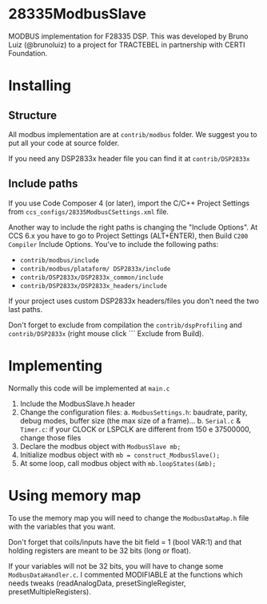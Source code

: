 28335ModbusSlave
================

MODBUS implementation for F28335 DSP. This was developed by Bruno Luiz (@brunoluiz) to a project for TRACTEBEL in partnership with CERTI Foundation.

Installing
==========

Structure
---------
All modbus implementation are at ```contrib/modbus``` folder. We suggest you to put all your code at source folder.

If you need any DSP2833x header file you can find it at ```contrib/DSP2833x```

Include paths
-------------
If you use Code Composer 4 (or later), import the C/C++ Project Settings from ```ccs_configs/28335ModbusCSettings.xml``` file.

Another way to include the right paths is changing the "Include Options". At CCS 6.x you have to go to Project Settings (ALT+ENTER), then Build ``` C200 Compiler ``` Include Options. You've to include the following paths:

* ```contrib/modbus/include```
* ```contrib/modbus/plataform/ DSP2833x/include```
* ```contrib/DSP2833x/DSP2833x_common/include```
* ```contrib/DSP2833x/DSP2833x_headers/include```
 
If your project uses custom DSP2833x headers/files you don't need the two last paths.

Don't forget to exclude from compilation the ```contrib/dspProfiling``` and ```contrib/DSP2833x``` (right mouse click ``` Exclude from Build).
 
Implementing
============
 
Normally this code will be implemented at ```main.c```
 
1. Include the ModbusSlave.h header 
2. Change the configuration files:
 	a. ```ModbusSettings.h```: baudrate, parity, debug modes, buffer size (the max size of a frame)...
 	b. ```Serial.c``` & ```Timer.c```: if your CLOCK or LSPCLK are different from 150 e 37500000, change those files
3. Declare the modbus object with ```ModbusSlave mb;```
4. Initialize modbus object with ```mb = construct_ModbusSlave();```
5. At some loop, call modbus object with ```mb.loopStates(&mb);```
 
Using memory map
================
 
To use the memory map you will need to change the ```ModbusDataMap.h``` file with the variables that you want.
 
Don't forget that coils/inputs have the bit field = 1 (bool VAR:1) and that holding registers are meant to be 32 bits (long or float).
 
If your variables will not be 32 bits, you will have to change some ```ModbusDataHandler.c```. I commented MODIFIABLE at the functions which needs tweaks (readAnalogData, presetSingleRegister, presetMultipleRegisters).
